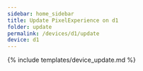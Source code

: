 ```yaml
---
sidebar: home_sidebar
title: Update PixelExperience on d1
folder: update
permalink: /devices/d1/update
device: d1
---
```

{% include templates/device_update.md %}
